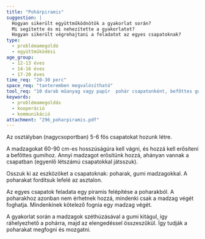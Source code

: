 ```yaml
---
title: "Pohárpiramis"
suggestion: | 
  Hogyan sikerült együttműködnötök a gyakorlat során?
  Mi segítette és mi nehezítette a gyakorlatot?
  Hogyan sikerült végrehajtani a feladatot az egyes csapatoknak?
type:
  - problémamegoldó
  - együttműködési
age_group:
  - 12-13 éves
  - 14-16 éves
  - 17-20 éves
time_req: "20-30 perc"
space_req: "tanteremben megvalósítható"
tool_req: "10 darab műanyag vagy papír  pohár csapatonként, befőttes gumi és spárga csapatonként"
keywords: 
  - problémamegoldás
  - kooperáció
  - kommunikáció
attachment: "296_poharpiramis.pdf"
---
```


Az osztályban (nagycsoportban) 5-6 fős csapatokat hozunk létre.

A madzagokat 60-90 cm-es hosszúságúra kell vágni, és hozzá kell erősíteni a befőttes gumihoz. Annyi madzagot erősítünk hozzá, ahányan vannak a csapatban (egyenlő létszámú csapatokkal játsszuk).

Osszuk ki az eszközöket a csapatoknak: poharak, gumi madzagokkal. A poharakat fordítsuk lefelé az asztalon.

Az egyes csapatok feladata egy piramis felépítése a poharakból. A poharakhoz azonban nem érhetnek hozzá, mindenki csak a madzag végét foghatja. Mindenkinek kötelező fognia egy madzag végét.

A gyakorlat során a madzagok széthúzásával a gumi kitágul, így ráhelyezhető a pohárra, majd az elengedéssel összeszűkül. Így tudják a poharakat megfogni és mozgatni.
  
  
